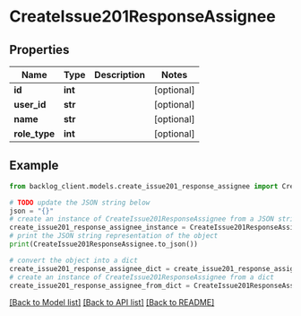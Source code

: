 # CreateIssue201ResponseAssignee


## Properties

Name | Type | Description | Notes
------------ | ------------- | ------------- | -------------
**id** | **int** |  | [optional] 
**user_id** | **str** |  | [optional] 
**name** | **str** |  | [optional] 
**role_type** | **int** |  | [optional] 

## Example

```python
from backlog_client.models.create_issue201_response_assignee import CreateIssue201ResponseAssignee

# TODO update the JSON string below
json = "{}"
# create an instance of CreateIssue201ResponseAssignee from a JSON string
create_issue201_response_assignee_instance = CreateIssue201ResponseAssignee.from_json(json)
# print the JSON string representation of the object
print(CreateIssue201ResponseAssignee.to_json())

# convert the object into a dict
create_issue201_response_assignee_dict = create_issue201_response_assignee_instance.to_dict()
# create an instance of CreateIssue201ResponseAssignee from a dict
create_issue201_response_assignee_from_dict = CreateIssue201ResponseAssignee.from_dict(create_issue201_response_assignee_dict)
```
[[Back to Model list]](../README.md#documentation-for-models) [[Back to API list]](../README.md#documentation-for-api-endpoints) [[Back to README]](../README.md)


